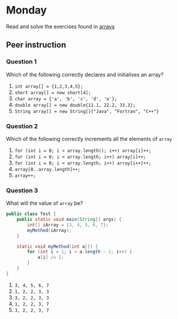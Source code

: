 # Monday

Read and solve the exercises found in [arrays](../week-05/2-wednesday.md)



## Peer instruction



### Question 1

Which of the following correctly declares and initialises an array?

1. `int array[] = {1,2,3,4,5};`
2. `short array[] = new short[4];`
3. `char array = {'a', 'b', 'c', 'd', 'e'};`
4. `double array[] = new double{11.1, 22.2, 33.3};`
5. `String array[] = new String[]{"Java", "Fortran", "C++"}`



### Question 2

Which of the following correctly increments all the elements of `array`

1. `for (int i = 0; i < array.length(); i++) array[i]++;`
2. `for (int i = 0; i < array.length; i++) array[i]++;`
3. `for (int i = 0; i < array.length; i++) array[i++]++;`
4. `array[0..array.length]++;`
5. `array++;`



### Question 3

What will the value of `array` be?

```java
public class Test {
    public static void main(String[] args) {
        int[] iArray = {3, 4, 5, 6, 7};
        myMethod(iArray);
    }

    static void myMethod(int a[]) {
        for (int i = 1; i < a.length - 1; i++) {
            a[i] /= 2;
        }
    }
}
```

1. `3, 4, 5, 6, 7`
2. `1, 2, 2, 3, 3`
3. `3, 2, 2, 3, 3 `
4. `1, 2, 2, 3, 7`
5. `3, 2, 2, 3, 7`